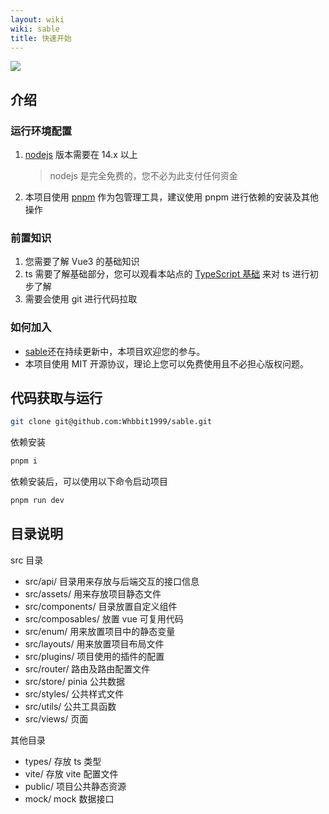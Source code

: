 ```yaml
---
layout: wiki
wiki: sable
title: 快速开始
---
```


![](/assets/sable_cover.png)

## 介绍

### 运行环境配置

1. [nodejs](https://nodejs.org/en/) 版本需要在 14.x 以上
   > nodejs 是完全免费的，您不必为此支付任何资金
2. 本项目使用 [pnpm](https://pnpm.io/) 作为包管理工具，建议使用 pnpm 进行依赖的安装及其他操作

### 前置知识

1. 您需要了解 Vue3 的基础知识
2. ts 需要了解基础部分，您可以观看本站点的 [TypeScript 基础](/wiki/typescript) 来对 ts 进行初步了解
3. 需要会使用 git 进行代码拉取

### 如何加入

- [sable](https://www.github.com/Whbbit1999/sable)还在持续更新中，本项目欢迎您的参与。
- 本项目使用 MIT 开源协议，理论上您可以免费使用且不必担心版权问题。

## 代码获取与运行

```bash
git clone git@github.com:Whbbit1999/sable.git
```

依赖安装

```bash
pnpm i
```

依赖安装后，可以使用以下命令启动项目

```bash
pnpm run dev
```

## 目录说明

src 目录

- src/api/ 目录用来存放与后端交互的接口信息
- src/assets/ 用来存放项目静态文件
- src/components/ 目录放置自定义组件
- src/composables/ 放置 vue 可复用代码
- src/enum/ 用来放置项目中的静态变量
- src/layouts/ 用来放置项目布局文件
- src/plugins/ 项目使用的插件的配置
- src/router/ 路由及路由配置文件
- src/store/ pinia 公共数据
- src/styles/ 公共样式文件
- src/utils/ 公共工具函数
- src/views/ 页面

其他目录

- types/ 存放 ts 类型
- vite/ 存放 vite 配置文件
- public/ 项目公共静态资源
- mock/ mock 数据接口
